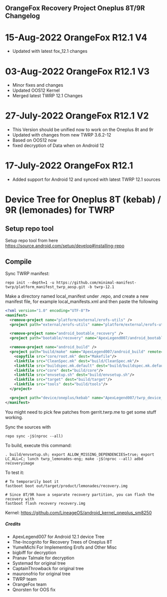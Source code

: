 ## OrangeFox Recovery Project Oneplus 8T/9R Changelog

# 15-Aug-2022 OrangeFox R12.1 V4
 - Updated with latest fox_12.1 changes

# 03-Aug-2022 OrangeFox R12.1 V3
 - Minor fixes and changes
 - Updated OOS12 Kernel
 - Merged latest TWRP 12.1 Changes

# 27-July-2022 OrangeFox R12.1 V2
 - This Version should be unified now to work on the Oneplus 8t and 9r
 - Updated with changes from new TWRP 3.6.2-12
 - Based on OOS12 now
 - fixed decryption of Data when on Android 12

# 17-July-2022 OrangeFox R12.1 
 - Added support for Android 12 and synced with latest TWRP 12.1 sources


# Device Tree for Oneplus 8T (kebab) / 9R (lemonades) for TWRP

## Setup repo tool
Setup repo tool from here https://source.android.com/setup/develop#installing-repo

## Compile

Sync TWRP manifest:

```
repo init --depth=1 -u https://github.com/minimal-manifest-twrp/platform_manifest_twrp_aosp.git -b twrp-12.1

```

Make a directory named local_manifest under .repo, and create a new manifest file, for example local_manifests.xml
and then paste the following

```xml
<?xml version="1.0" encoding="UTF-8"?>
<manifest>
  <remove-project name="platform/external/erofs-utils" />
  <project path="external/erofs-utils" name="platform/external/erofs-utils" remote="aosp" revision="master" />

  <remove-project name="android_bootable_recovery" />
  <project path="bootable/recovery" name="ApexLegend007/android_bootable_recovery" remote="github" revision="android-12.1" />

  <remove-project name="android_build" />
  <project path="build/make" name="ApexLegend007/android_build" remote="github" revision="android-12.1">
    <copyfile src="core/root.mk" dest="Makefile"/>
    <linkfile src="CleanSpec.mk" dest="build/CleanSpec.mk"/>
    <linkfile src="buildspec.mk.default" dest="build/buildspec.mk.default"/>
    <linkfile src="core" dest="build/core"/>
    <linkfile src="envsetup.sh" dest="build/envsetup.sh"/>
    <linkfile src="target" dest="build/target"/>
    <linkfile src="tools" dest="build/tools"/>
  </project>

  <project path="device/oneplus/kebab" name="ApexLegend007/twrp_device_oneplus_lemonades" remote="github" revision="android-12.1" />
</manifest>
```
You might need to pick few patches from gerrit.twrp.me to get some stuff working.

Sync the sources with

```
repo sync -j$(nproc --all)
```

To build, execute this command:

```
. build/envsetup.sh; export ALLOW_MISSING_DEPENDENCIES=true; export LC_ALL=C; lunch twrp_lemonades-eng; make -j$(nproc --all) adbd recoveryimage
```

To test it:

```
# To temporarily boot it
fastboot boot out/target/product/lemonades/recovery.img 

# Since 8T/9R have a separate recovery partition, you can flash the recovery with
fastboot flash recovery recovery.img
```

Kernel: https://github.com/LineageOS/android_kernel_oneplus_sm8250

##### Credits
- ApexLegend007 for Android 12.1 device Tree
- The-Incognito for Recovery Trees of Oneplus 8T
- YumeMichi For Implementing Erofs and Other Misc
- bigbiff for decryption
- Pranav Talmale for decryption
- Systemad for original tree
- CaptainThrowback for original tree
- mauronofrio for original tree
- TWRP team
- OrangeFox team
- Qnorsten for OOS fix
